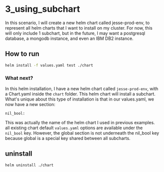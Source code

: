
# 3_using_subchart

In this scenario, I will create a new helm chart called jesse-prod-env, to represent all  helm charts that I want to install on my cluster. For now, this will only include 1 subchart, but in the future, I may want a postgresql database, a mongodb instance, and even an IBM DB2 instance.

## How to run

```bash
helm install -f values.yaml test ./chart
```

### What next?

In this helm installation, I have a new helm chart called `jesse-prod-env`, with a Chart.yaml inside the `chart` folder. This helm chart will install a subchart.  What's unique about this type of installation is that in our values.yaml, we now have a new section:

```
nil_bool:
```

This was actually the name of the helm chart I used in previous examples. all existing chart default `values.yaml` options are available under the `nil_bool` key. However, the global section is not underneath the nil_bool key because global is a special key shared between all subcharts.


## uninstall

```bash
helm uninstall ./chart
```

